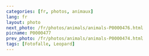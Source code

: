 ```yaml
---
categories: [fr, photos, animaux]
lang: fr
layout: photo
next_photo: /fr/photos/animals/animals-P0000476.html
picname: P0000477
prev_photo: /fr/photos/animals/animals-P0000474.html
tags: [Fotofalle, Leopard]
---
```

